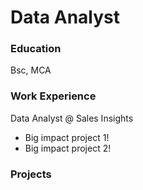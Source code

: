 # Data Analyst

### Education
Bsc, MCA

### Work Experience
Data Analyst @ Sales Insights
- Big impact project 1!
- Big impact project 2!

### Projects
